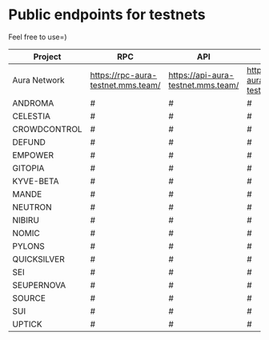 # Public endpoints for testnets
Feel free to use=)

| Project | RPC | API | gRPC |
| ------ | ------ | ------ | ------ |
| Aura Network | https://rpc-aura-testnet.mms.team/ | https://api-aura-testnet.mms.team/ | https://grpc-aura-testnet.mms.team/ |
| ANDROMA | # | # | # |
| CELESTIA | # | # | # |
| CROWDCONTROL | # | # | # |
| DEFUND | # | # | # |
| EMPOWER | # | # | # |
| GITOPIA | # | # | # |
| KYVE-BETA | # | # | # |
| MANDE | # | # | # |
| NEUTRON | # | # | # |
| NIBIRU | # | # | # |
| NOMIC | # | # | # |
| PYLONS | # | # | # |
| QUICKSILVER | # | # | # |
| SEI | # | # | # |
| SEUPERNOVA | # | # | # |
| SOURCE | # | # | # |
| SUI | # | # | # |
| UPTICK | # | # | # |
